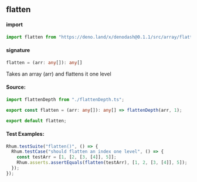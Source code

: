 ## flatten

#### import

```typescript
import flatten from "https://deno.land/x/denodash@0.1.1/src/array/flatten.ts";
```

#### signature

```typescript
flatten = (arr: any[]): any[]
```

Takes an array (arr) and flattens it one level

#### Source:

```typescript
import flattenDepth from "./flattenDepth.ts";

export const flatten = (arr: any[]): any[] => flattenDepth(arr, 1);

export default flatten;
```

#### Test Examples:

```typescript
Rhum.testSuite("flatten()", () => {
  Rhum.testCase("should flatten an index one level", () => {
    const testArr = [1, [2, [3, [4]], 5]];
    Rhum.asserts.assertEquals(flatten(testArr), [1, 2, [3, [4]], 5]);
  });
});
```
